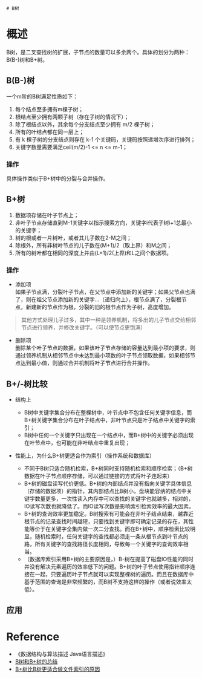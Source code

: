                                                                                                         # B树

# 概述
B树，是二叉查找树的扩展，子节点的数量可以多余两个。具体的划分为两种：B(B-)树和B+树。

## B(B-)树
一个m阶的B树满足性质如下：
1. 每个结点至多拥有m棵子树；
2. 根结点至少拥有两颗子树（存在子树的情况下）；
3. 除了根结点以外，其余每个分支结点至少拥有 m/2 棵子树；
4. 所有的叶结点都在同一层上；
5. 有 k 棵子树的分支结点则存在 k-1 个关键码，关键码按照递增次序进行排列；
6. 关键字数量需要满足ceil(m/2)-1 <= n <= m-1；

### 操作
具体操作类似于B+树中的分裂与合并操作。

## B+树
1. 数据项存储在叶子节点上；
2. 非叶子节点存储直到M-1关键字以指示搜索方向，关键字i代表子树i+1总最小的关键字；
3. 树的根或者一片树叶，或者其儿子数在2-M之间；
4. 除根外，所有非树叶节点的儿子数在(M+1)/2（取上界）和M之间；
5. 所有的树叶都在相同的深度上并由(L+1)/2(上界)和L之间个数据项。

### 操作
- 添加项<br>
如果子节点满，分裂叶子节点，在父节点中添加新的关键字；如果父节点也满了，则在祖父节点添加新的关键字...（递归向上），根节点满了，分裂根节点，新建新的节点作为根，分裂的旧的根节点作为子树，高度增加。

> 其他方式处理儿子过多，其中一种是领养机制，将多出的儿子节点交给相邻节点进行领养，并修改关键字。（可以使节点更饱满）

- 删除项<br>
删除某个叶子节点的数据，如果该叶子节点存储的容量达到最小项的要求，则通过领养机制从相邻节点中未达到最小项数的叶子节点领取数据，如果相邻节点达到最小值，则通过合并机制将叶子节点进行合并操作。


## B+/-树比较
- 结构上
    - B树中关键字集合分布在整棵树中，叶节点中不包含任何关键字信息，而B+树关键字集合分布在叶子结点中，非叶节点只是叶子结点中关键字的索引；
    - B树中任何一个关键字只出现在一个结点中，而B+树中的关键字必须出现在叶节点中，也可能在非叶结点中重复出现；
    
- 性能上，为什么B+树更适合作为索引（操作系统和数据库）
    - 不同于B树只适合随机检索，B+树同时支持随机检索和顺序检索；（B+树数据在叶子节点顺序存储，可以通过链接的方式将叶子连起来）
    - B+树的磁盘读写代价更低。B+树的内部结点并没有指向关键字具体信息（存储的数据项）的指针，其内部结点比B树小，盘块能容纳的结点中关键字数量更多，一次性读入内存中可以查找的关键字也就越多，相对的，IO读写次数也就降低了。而IO读写次数是影响索引检索效率的最大因素。
    - B+树的查询效率更加稳定。B树搜索有可能会在非叶子结点结束，越靠近根节点的记录查找时间越短，只要找到关键字即可确定记录的存在，其性能等价于在关键字全集内做一次二分查找。而在B+树中，顺序检索比较明显，随机检索时，任何关键字的查找都必须走一条从根节点到叶节点的路，所有关键字的查找路径长度相同，导致每一个关键字的查询效率相当。
    - （数据库索引采用B+树的主要原因是，）B-树在提高了磁盘IO性能的同时并没有解决元素遍历的效率低下的问题。B+树的叶子节点使用指针顺序连接在一起，只要遍历叶子节点就可以实现整棵树的遍历。而且在数据库中基于范围的查询是非常频繁的，而B树不支持这样的操作（或者说效率太低）。

## 应用


# Reference
- 《数据结构与算法描述 Java语言描述》
- [B树和B+树的总结](https://www.cnblogs.com/George1994/p/7008732.html)
- [B+树比B树更适合做文件索引的原因](https://blog.csdn.net/mine_song/article/details/63251546)